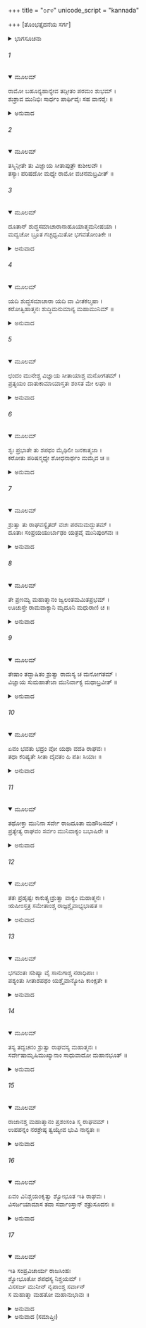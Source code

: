 +++
title = "೦೯೪"
unicode_script = "kannada"

+++
[ತೊಂಭತ್ತೈದನೆಯ ಸರ್ಗ]



<details><summary>ಭಾಗಸೂಚನಾ</summary>

ಸೀತೆಯು ತಾನು ಶುದ್ಧಳೆಂದು ಪ್ರಮಾಣೀಕರಿಸಿ ಹೇಳಬೇಕೆಂದು ಶ್ರೀರಾಮನ ಅಭಿಪ್ರಾಯ
</details>

###### 1


<details open><summary>ಮೂಲಮ್</summary>

ರಾಮೋ ಬಹೂನ್ಯಹಾನ್ಯೇವ ತದ್ಗೀತಂ ಪರಮಂ ಶುಭಮ್ ।  
ಶುಶ್ರಾವ ಮುನಿಭಿಃ ಸಾರ್ಧಂ ಪಾರ್ಥಿವೈಃ ಸಹ ವಾನರೈಃ ॥
</details>

<details><summary>ಅನುವಾದ</summary>

ಈ ಪ್ರಕಾರ ಶ್ರೀರಾಮನು ಋಷಿಗಳ, ರಾಜರ ಮತ್ತು ವಾನರರೊಂದಿಗೆ ಅನೇಕ ದಿನಗಳವರೆಗೆ ಆ ಉತ್ತಮ ರಾಮಾಯಣದ ಗಾನವನ್ನು ಕೇಳುತ್ತಾ ಇದ್ದನು.॥1॥
</details>

###### 2


<details open><summary>ಮೂಲಮ್</summary>

ತಸ್ಮಿನ್ಗೀತೇ ತು ವಿಜ್ಞಾಯ ಸೀತಾಪುತ್ರೌ ಕುಶೀಲವೌ ।  
ತಸ್ಯಾಃ ಪರಿಷದೋ ಮಧ್ಯೇ ರಾಮೋ ವಚನಮಬ್ರವೀತ್ ॥
</details>

###### 3


<details open><summary>ಮೂಲಮ್</summary>

ದೂತಾನ್ ಶುದ್ಧಸಮಾಚಾರಾನಾಹೂಯಾತ್ಮಮನೀಷಯಾ ।  
ಮದ್ವಚೋ ಬ್ರೂತ ಗಚ್ಛಧ್ವಮಿತೋ ಭಗವತೋಂತಿಕೇ ॥
</details>

<details><summary>ಅನುವಾದ</summary>

ಆ ಕಥೆಯಿಂದಲೇ ಕುಶ-ಲವ ಇಬ್ಬರೂ ಕುಮಾರರು ಸೀತೆಯ ಸುಪುತ್ರರಾಗಿದ್ದಾರೆ ಎಂದು ಅವನಿಗೆ ತಿಳಿಯಿತು. ಇದನ್ನು ತಿಳಿದು ಸಭಾಮಧ್ಯದಲ್ಲಿ ಕುಳಿತ್ತಿದ್ದ ಶ್ರೀರಾಮಚಂದ್ರನು ಶುದ್ಧ ಆಚಾರ-ವಿಚಾರವುಳ್ಳ ದೂತರನ್ನು ಕರೆಸಿ ನೀವೀಗಲೇ ಪೂಜ್ಯರಾದ ವಾಲ್ಮೀಕಿಗಳ ಬಳಿಗೆ ಹೋಗಿ, ಅವರಿಗೆ ನನ್ನ ಈ ಸಂದೇಶ ತಿಳಿಸಿರಿ ಎಂದು ಹೇಳಿದನು.॥2-3॥
</details>

###### 4


<details open><summary>ಮೂಲಮ್</summary>

ಯದಿ ಶುದ್ಧಸಮಾಚಾರಾ ಯದಿ ವಾ ವೀತಕಲ್ಮಷಾ ।  
ಕರೋತ್ವಿಹಾತ್ಮನಃ ಶುದ್ಧಿಮನುಮಾನ್ಯ ಮಹಾಮುನಿಮ್ ॥
</details>

<details><summary>ಅನುವಾದ</summary>

ಸೀತೆಯ ಚರಿತ್ರ ಶುದ್ಧವಾಗಿದ್ದರೆ, ಆಕೆಯಲ್ಲಿ ಯಾವುದೇ ಪಾಪವಿಲ್ಲದಿದ್ದರೆ, ಅವಳು ಮಹಾಮುನಿಗಳ ಅನುಮತಿ ಪಡೆದು ಇಲ್ಲಿಗೆ ಜನಸಮುದಾಯದಲ್ಲಿ ಬಂದು ತನ್ನ ಶುದ್ಧತೆಯನ್ನು ಪ್ರಮಾಣಿತಗೊಳಿಸಲಿ.॥4॥
</details>

###### 5


<details open><summary>ಮೂಲಮ್</summary>

ಛಂದಂ ಮುನೇಶ್ಚ ವಿಜ್ಞಾಯ ಸೀತಾಯಾಶ್ಚ ಮನೋಗತಮ್ ।  
ಪ್ರತ್ಯಯಂ ದಾತುಕಾಮಾಯಾಸ್ತತಃ ಶಂಸತ ಮೇ ಲಘು ॥
</details>

<details><summary>ಅನುವಾದ</summary>

ನೀವು ಈ ವಿಷಯದಲ್ಲಿ ಮಹರ್ಷಿ ವಾಲ್ಮೀಕಿಗಳ ಹಾಗೂ ಸೀತೆಯ ಹಾರ್ದಿಕ ಅಭಿಪ್ರಾಯ ತಿಳಿದು, ಅವಳು ಇಲ್ಲಿಗೆ ಬಂದ ತನ್ನ ಶುದ್ಧತೆಯ ಬಗ್ಗೆ ವಿಶ್ವಾಸ ಉಂಟು ಮಾಡಲು ಬಯಸು ತ್ತಿರುವಳೇ ಎಂದು ಅರಿತು ಬೇಗನೇ ನನಗೆ ಸೂಚಿಸಿರಿ.॥5॥
</details>

###### 6


<details open><summary>ಮೂಲಮ್</summary>

ಶ್ವಃ ಪ್ರಭಾತೇ ತು ಶಪಥಂ ಮೈಥಿಲೀ ಜನಕಾತ್ಮಜಾ ।  
ಕರೋತು ಪರಿಷನ್ಮಧ್ಯೇ ಶೋಧನಾರ್ಥಂ ಮಮೈವ ಚ ॥
</details>

<details><summary>ಅನುವಾದ</summary>

ನಾಳೆ ಬೆಳಿಗ್ಗೆ ಮಿಥಿಲೇಶ ಕುಮಾರಿ ಜಾನಕಿಯು ತುಂಬಿದ ಸಭೆಗೆ ಬರಲಿ ಮತ್ತು ನನ್ನ ಕಲಂಕವನ್ನು ದೂರಗೊಳಿಸಲು ಶಪಥ ಮಾಡಲಿ.॥6॥
</details>

###### 7


<details open><summary>ಮೂಲಮ್</summary>

ಶ್ರುತ್ವಾ ತು ರಾಘವಸ್ಯೈತದ್ ವಚಃ ಪರಮಮದ್ಭುತಮ್ ।  
ದೂತಾಃ ಸಂಪ್ರಯಯುರ್ಬಾಢಂ ಯತ್ರವೈ ಮುನಿಪುಂಗವಃ ॥
</details>

<details><summary>ಅನುವಾದ</summary>

ಶ್ರೀರಘುನಾಥನ ಅತ್ಯಂತ ಅದ್ಭುತ ಮಾತನ್ನು ಕೇಳಿ ದೂತರು ವಾಲ್ಮೀಕಿ ಮುನಿಗಳು ವಿರಾಜಿಸುತ್ತಿದ್ದ ಕುಟೀರಕ್ಕೆ ಹೋದರು.॥7॥
</details>

###### 8


<details open><summary>ಮೂಲಮ್</summary>

ತೇ ಪ್ರಣಮ್ಯ ಮಹಾತ್ಮಾನಂ ಜ್ವಲಂತಮಮಿತಪ್ರಭಮ್ ।  
ಊಚುಸ್ತೇ ರಾಮವಾಕ್ಯಾನಿ ಮೃದೂನಿ ಮಧುರಾಣಿ ಚ ॥
</details>

<details><summary>ಅನುವಾದ</summary>

ಮಹಾತ್ಮಾ ವಾಲ್ಮೀಕಿಗಳು ಅಮಿತ ತೇಜಸ್ವೀಯಾಗಿದ್ದು, ತನ್ನ ತೇಜದಿಂದ ಅಗ್ನಿಯಂತೆ ಪ್ರಜ್ವಲಿಸುತ್ತಿದ್ದರು. ಆ ದೂತರು ಅವರಿಗೆ ವಂದಿಸಿ, ಶ್ರೀರಾಮನ ಮಾತನ್ನು ಮಧುರ ಕೋಮಲ ಶಬ್ದಗಳಲ್ಲಿ ಹೇಳಿದರು.॥8॥
</details>

###### 9


<details open><summary>ಮೂಲಮ್</summary>

ತೇಷಾಂ ತದ್ಭಾಷಿತಂ ಶ್ರುತ್ವಾ ರಾಮಸ್ಯ ಚ ಮನೋಗತಮ್ ।  
ವಿಜ್ಞಾಯ ಸುಮಹಾತೇಜಾ ಮುನಿರ್ವಾಕ್ಯ ಮಥಾಬ್ರವೀತ್ ॥
</details>

<details><summary>ಅನುವಾದ</summary>

ಆ ದೂತರ ಮಾತನ್ನು ಕೇಳಿ, ಶ್ರೀರಾಮನ ಹಾರ್ದಿಕ ಅಭಿಪ್ರಾಯವನ್ನು ತಿಳಿದು, ಆ ಮಹಾತೇಜಸ್ವೀ ಮುನಿಗಳು ಈ ಪ್ರಕಾರ ಹೇಳಿದರು.॥9॥
</details>

###### 10


<details open><summary>ಮೂಲಮ್</summary>

ಏವಂ ಭವತು ಭದ್ರಂ ವೋ ಯಥಾ ವದತಿ ರಾಘವಃ ।  
ತಥಾ ಕರಿಷ್ಯತೇ ಸೀತಾ ದೈವತಂ ಹಿ ಪತಿಃ ಸಿಯಾಃ ॥
</details>

<details><summary>ಅನುವಾದ</summary>

ಹಾಗೆಯೇ ಆಗುವುದು, ನಿಮಗೆ ಒಳ್ಳೆಯದಾಗಲಿ. ಶ್ರೀರಾಮನು ಆಜ್ಞಾಪಿಸಿದಂತೆಯೇ ಸೀತೆಯು ಮಾಡುವಳು; ಏಕೆಂದರೆ ಪತಿಯು ಪತ್ನಿಗೆ ದೇವತೆಯಾಗಿದ್ದಾನೆ.॥10॥
</details>

###### 11


<details open><summary>ಮೂಲಮ್</summary>

ತಥೋಕ್ತಾ ಮುನಿನಾ ಸರ್ವೇ ರಾಜದೂತಾ ಮಹೌಜಸಮ್ ।  
ಪ್ರತ್ಯೇತ್ಯ ರಾಘವಂ ಸರ್ವಂ ಮುನಿವಾಕ್ಯಂ ಬಭಾಷಿರೇ ॥
</details>

<details><summary>ಅನುವಾದ</summary>

ಮುನಿಗಳು ಹೀಗೆ ಹೇಳಿದಾಗ ಆ ದೂತರು ಮಹಾತೇಜಸ್ವೀ ಶ್ರೀರಘುನಾಥನ ಬಳಿಗೆ ಮರಳಿ ಬಂದು, ಮುನಿಗಳು ಹೇಳಿದ ಎಲ್ಲವನ್ನು ಹಾಗೆಯೇ ನಿವೇದಿಸಿ ಕೊಂಡರು.॥11॥
</details>

###### 12


<details open><summary>ಮೂಲಮ್</summary>

ತತಃ ಪ್ರಹೃಷ್ಟಃ ಕಾಕುತ್ಸ್ಥಃಶ್ರುತ್ವಾ ವಾಕ್ಯಂ ಮಹಾತ್ಮನಃ ।  
ಋಷೀಂಸ್ತತ್ರ ಸಮೇತಾಂಶ್ಚ ರಾಜ್ಞಶ್ಚೈವಾಭ್ಯಭಾಷತ ॥
</details>

<details><summary>ಅನುವಾದ</summary>

ಮಹಾತ್ಮಾ ವಾಲ್ಮೀಕಿಗಳ ಮಾತನ್ನು ಕೇಳಿ ಶ್ರೀರಾಮನಿಗೆ ಬಹಳ ಸಂತೋಷವಾಯಿತು. ಅವನು ಅಲ್ಲಿಗೆ ಬಂದಿರುವ ಋಷಿಗಳಲ್ಲಿ, ರಾಜರಲ್ಲಿ ಹೀಗೆ ಹೇಳಿದನು.॥12॥
</details>

###### 13


<details open><summary>ಮೂಲಮ್</summary>

ಭಗವಂತಃ ಸಶಿಷ್ಯಾ ವೈ ಸಾನುಗಾಶ್ಚ ನರಾಧಿಪಾಃ ।  
ಪಶ್ಯಂತು ಸೀತಾಶಪಥಂ ಯಶ್ಚೈವಾನ್ಯೋಪಿ ಕಾಂಕ್ಷತೇ ॥
</details>

<details><summary>ಅನುವಾದ</summary>

ಪೂಜ್ಯಪಾದ ನೀವೆಲ್ಲ ಮುನಿಗಳು ಶಿಷ್ಯರೊಂದಿಗೆ ಸಭೆಗೆ ಆಗಮಿಸಿರಿ. ಸೇವಕರ ಸಹಿತ ರಾಜರೂ ಉಪಸ್ಥಿತರಾಗಲಿ. ಸೀತೆಯ ಪ್ರತಿಜ್ಞೆ ಕೇಳಲು ಬಯಸುವವರೂ ಬರಲಿ. ಹೀಗೆ ಎಲ್ಲ ಜನರೂ ಒಟ್ಟಾಗಿ ಬಂದು ಸೀತೆಯ ಶಪಥವನ್ನು ಕೇಳಲಿ.॥13॥
</details>

###### 14


<details open><summary>ಮೂಲಮ್</summary>

ತಸ್ಯ ತದ್ವಚನಂ ಶ್ರುತ್ವಾ ರಾಘವಸ್ಯ ಮಹಾತ್ಮನಃ ।  
ಸರ್ವೇಷಾಮೃಷಿಮುಖ್ಯಾನಾಂ ಸಾಧುವಾದೋ ಮಹಾನಭೂತ್ ॥
</details>

<details><summary>ಅನುವಾದ</summary>

ಮಹಾತ್ಮಾ ರಾಘವೇಂದ್ರನ ಮಾತನ್ನು ಕೇಳಿ ಸಮಸ್ತ ಮಹರ್ಷಿಗಳು ಸಾಧು! ಸಾಧು! ಎಂದು ಉದ್ಗರಿಸಿದರು.॥14॥
</details>

###### 15


<details open><summary>ಮೂಲಮ್</summary>

ರಾಜಾನಶ್ಚ ಮಹಾತ್ಮಾನಂ ಪ್ರಶಂಸಂತಿ ಸ್ಮ ರಾಘವಮ್ ।  
ಉಪಪನ್ನಂ ನರಶ್ರೇಷ್ಠ ತ್ವಯ್ಯೇವ ಭುವಿ ನಾನ್ಯತಃ ॥
</details>

<details><summary>ಅನುವಾದ</summary>

ರಾಜರೂ ಕೂಡ ಮಹಾತ್ಮಾ ಶ್ರೀರಾಮನನ್ನು ಪ್ರಶಂಸಿಸುತ್ತಾ ಹೇಳಿದರು - ನರಶ್ರೇಷ್ಠನೇ! ಈ ಪೃಥಿವಿಯಲ್ಲಿ ಉತ್ತಮ ಮಾತುಗಳು ಕೇವಲ ನಿನ್ನಲ್ಲೇ ಇರಬಲ್ಲವು, ಬೇರೆ ಯಾರಲ್ಲಿಯೂ ಇರಲಾರವು.॥15॥
</details>

###### 16


<details open><summary>ಮೂಲಮ್</summary>

ಏವಂ ವಿನಿಶ್ಚಯಂಕೃತ್ವಾ ಶ್ವೋಭೂತ ಇತಿ ರಾಘವಃ ।  
ವಿಸರ್ಜಯಾಮಾಸ ತದಾ ಸರ್ವಾಂಸ್ತಾನ್ ಶತ್ರುಸೂದನಃ ॥
</details>

<details><summary>ಅನುವಾದ</summary>

ಹೀಗೆ ಮರುದಿನ ಸೀತೆಯ ಶಪಥ ಮಾಡುವುದಾಗಿ ನಿಶ್ಚಯಿಸಿ, ಶತ್ರುಸೂದನ ಶ್ರೀರಾಮನು ಎಲ್ಲರನ್ನು ಬೀಳ್ಕೊಂಡನು.॥16॥
</details>

###### 17


<details open><summary>ಮೂಲಮ್</summary>

ಇತಿ ಸಂಪ್ರವಿಚಾರ್ಯ ರಾಜಸಿಂಹಃ  
ಶ್ವೋಭೂತೋ ಶಪಥಸ್ಯ ನಿಶ್ಚಯಮ್ ।  
ವಿಸಸರ್ಜ ಮುನೀನ್ ನೃಪಾಂಶ್ಚ ಸರ್ವಾನ್  
ಸ ಮಹಾತ್ಮಾ ಮಹತೋ ಮಹಾನುಭಾವಃ ॥
</details>

<details><summary>ಅನುವಾದ</summary>

ಹೀಗೆ ಮರುದಿನ ಬೆಳಿಗ್ಗೆ ಸೀತೆಯು ಶಪಥ ಮಾಡುವುದೆಂದು ಮಹಾನುಭಾವ ಮಹಾತ್ಮಾ ರಾಜಸಿಂಹ ಶ್ರೀರಾಮನು ಅವರೆಲ್ಲ ಮುನಿಗಳನ್ನು ಹಾಗೂ ರಾಜರನ್ನು ತಮ್ಮ-ತಮ್ಮ ವಸತಿಗೆ ಕಳಿಸಿಕೊಟ್ಟನು.॥17॥
</details>

<details><summary>ಅನುವಾದ (ಸಮಾಪ್ತಿಃ)</summary>

ಶ್ರೀವಾಲ್ಮೀಕಿ ವಿರಚಿತ ಆರ್ಷರಾಮಾಯಣ ಆದಿಕಾವ್ಯದ ಉತ್ತರ ಕಾಂಡದಲ್ಲಿ ತೊಂಭತ್ತೈದನೆಯ ಸರ್ಗ ಪೂರ್ಣವಾಯಿತು. ॥95॥
</details>
